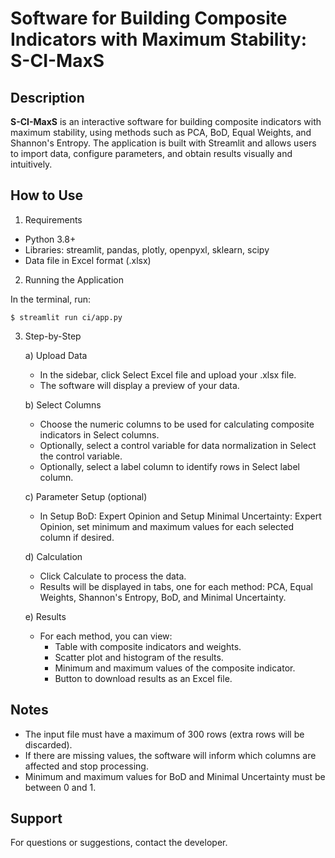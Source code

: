 # Software for Building Composite Indicators with Maximum Stability: S-CI-MaxS 
## Description
**S-CI-MaxS** is an interactive software for building composite indicators with maximum stability, using methods such as PCA, BoD, Equal Weights, and Shannon's Entropy. The application is built with Streamlit and allows users to import data, configure parameters, and obtain results visually and intuitively.

## How to Use
1. Requirements
* Python 3.8+
* Libraries: streamlit, pandas, plotly, openpyxl, sklearn, scipy
* Data file in Excel format (.xlsx)
2. Running the Application
  
  In the terminal, run:
  
  ```$ streamlit run ci/app.py ```

3. Step-by-Step

   a) Upload Data
      * In the sidebar, click Select Excel file and upload your .xlsx file.
      * The software will display a preview of your data.
  
   b) Select Columns
      * Choose the numeric columns to be used for calculating composite indicators in Select columns.
      * Optionally, select a control variable for data normalization in Select the control variable.
      * Optionally, select a label column to identify rows in Select label column.
  
   c) Parameter Setup (optional)
      * In Setup BoD: Expert Opinion and Setup Minimal Uncertainty: Expert Opinion, set minimum and maximum values for each selected column if desired.

   d) Calculation
      * Click Calculate to process the data.
      * Results will be displayed in tabs, one for each method: PCA, Equal Weights, Shannon's Entropy, BoD, and Minimal Uncertainty.
  
   e) Results
      * For each method, you can view:
          * Table with composite indicators and weights.
          * Scatter plot and histogram of the results.
          * Minimum and maximum values of the composite indicator.
          * Button to download results as an Excel file.

## Notes
   * The input file must have a maximum of 300 rows (extra rows will be discarded).
   * If there are missing values, the software will inform which columns are affected and stop processing.
   * Minimum and maximum values for BoD and Minimal Uncertainty must be between 0 and 1.

## Support
   For questions or suggestions, contact the developer.
